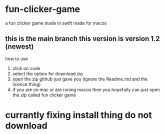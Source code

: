# fun-clicker-game
a fun clicker game made in swift made for macos
## this is the main branch this version is version 1.2 (newest)
how to use 
1. click on code
2. select the option for download zip
3. open the zip github just gave you (ignore the Readme.md and the licence thing)
4. if you are on mac or are runing macos then you hopefully can just open the zip called fun clicker game
# currantly fixing install thing do not download
